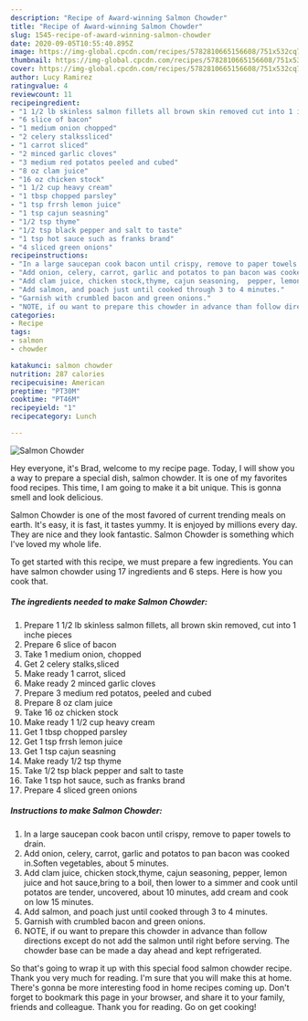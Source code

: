 ```yaml
---
description: "Recipe of Award-winning Salmon Chowder"
title: "Recipe of Award-winning Salmon Chowder"
slug: 1545-recipe-of-award-winning-salmon-chowder
date: 2020-09-05T10:55:40.895Z
image: https://img-global.cpcdn.com/recipes/5782810665156608/751x532cq70/salmon-chowder-recipe-main-photo.jpg
thumbnail: https://img-global.cpcdn.com/recipes/5782810665156608/751x532cq70/salmon-chowder-recipe-main-photo.jpg
cover: https://img-global.cpcdn.com/recipes/5782810665156608/751x532cq70/salmon-chowder-recipe-main-photo.jpg
author: Lucy Ramirez
ratingvalue: 4
reviewcount: 11
recipeingredient:
- "1 1/2 lb skinless salmon fillets all brown skin removed cut into 1 inche pieces"
- "6 slice of bacon"
- "1 medium onion chopped"
- "2 celery stalkssliced"
- "1 carrot sliced"
- "2 minced garlic cloves"
- "3 medium red potatos peeled and cubed"
- "8 oz clam juice"
- "16 oz chicken stock"
- "1 1/2 cup heavy cream"
- "1 tbsp chopped parsley"
- "1 tsp frrsh lemon juice"
- "1 tsp cajun seasning"
- "1/2 tsp thyme"
- "1/2 tsp black pepper and salt to taste"
- "1 tsp hot sauce such as franks brand"
- "4 sliced green onions"
recipeinstructions:
- "In a large saucepan cook bacon until crispy, remove to paper towels to drain."
- "Add onion, celery, carrot, garlic and potatos to pan bacon was cooked in.Soften vegetables, about 5 minutes."
- "Add clam juice, chicken stock,thyme, cajun seasoning,  pepper, lemon juice and hot sauce,bring to a boil, then lower to a simmer and cook until potatos are tender, uncovered, about 10 minutes, add cream and cook on low 15 minutes."
- "Add salmon, and poach just until cooked through 3 to 4 minutes."
- "Garnish with crumbled bacon and green onions."
- "NOTE, if ou want to prepare this chowder in advance than follow directions except do not add the salmon until right before serving. The chowder base can be made a day ahead and kept refrigerated."
categories:
- Recipe
tags:
- salmon
- chowder

katakunci: salmon chowder 
nutrition: 287 calories
recipecuisine: American
preptime: "PT30M"
cooktime: "PT46M"
recipeyield: "1"
recipecategory: Lunch

---
```



![Salmon Chowder](https://img-global.cpcdn.com/recipes/5782810665156608/751x532cq70/salmon-chowder-recipe-main-photo.jpg)

Hey everyone, it's Brad, welcome to my recipe page. Today, I will show you a way to prepare a special dish, salmon chowder. It is one of my favorites food recipes. This time, I am going to make it a bit unique. This is gonna smell and look delicious.



Salmon Chowder is one of the most favored of current trending meals on earth. It's easy, it is fast, it tastes yummy. It is enjoyed by millions every day. They are nice and they look fantastic. Salmon Chowder is something which I've loved my whole life.


To get started with this recipe, we must prepare a few ingredients. You can have salmon chowder using 17 ingredients and 6 steps. Here is how you cook that.

<!--inarticleads1-->

##### The ingredients needed to make Salmon Chowder:

1. Prepare 1 1/2 lb skinless salmon fillets, all brown skin removed, cut into 1 inche pieces
1. Prepare 6 slice of bacon
1. Take 1 medium onion, chopped
1. Get 2 celery stalks,sliced
1. Make ready 1 carrot, sliced
1. Make ready 2 minced garlic cloves
1. Prepare 3 medium red potatos, peeled and cubed
1. Prepare 8 oz clam juice
1. Take 16 oz chicken stock
1. Make ready 1 1/2 cup heavy cream
1. Get 1 tbsp chopped parsley
1. Get 1 tsp frrsh lemon juice
1. Get 1 tsp cajun seasning
1. Make ready 1/2 tsp thyme
1. Take 1/2 tsp black pepper and salt to taste
1. Take 1 tsp hot sauce, such as franks brand
1. Prepare 4 sliced green onions




<!--inarticleads2-->

##### Instructions to make Salmon Chowder:

1. In a large saucepan cook bacon until crispy, remove to paper towels to drain.
1. Add onion, celery, carrot, garlic and potatos to pan bacon was cooked in.Soften vegetables, about 5 minutes.
1. Add clam juice, chicken stock,thyme, cajun seasoning,  pepper, lemon juice and hot sauce,bring to a boil, then lower to a simmer and cook until potatos are tender, uncovered, about 10 minutes, add cream and cook on low 15 minutes.
1. Add salmon, and poach just until cooked through 3 to 4 minutes.
1. Garnish with crumbled bacon and green onions.
1. NOTE, if ou want to prepare this chowder in advance than follow directions except do not add the salmon until right before serving. The chowder base can be made a day ahead and kept refrigerated.




So that's going to wrap it up with this special food salmon chowder recipe. Thank you very much for reading. I'm sure that you will make this at home. There's gonna be more interesting food in home recipes coming up. Don't forget to bookmark this page in your browser, and share it to your family, friends and colleague. Thank you for reading. Go on get cooking!

